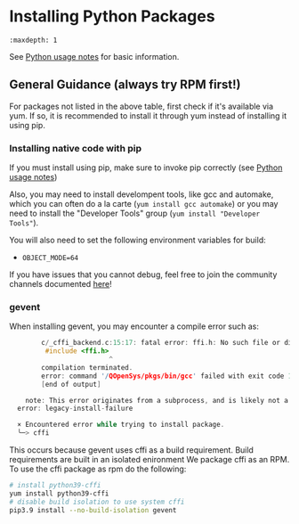 # Installing Python Packages

```{toctree}
:maxdepth: 1
```

See [Python usage notes](./README.md) for basic information.

## General Guidance (always try RPM first!)
For packages not listed in the above table, first check if it's available via
yum. If so, it is recommended to install it through yum instead of installing
it using pip.


### Installing native code with pip

If you must install using pip, make sure to invoke pip correctly (see
[Python usage notes](./README.md))

Also, you may need to install develompent tools, like gcc and automake, which you
can often do a la carte (`yum install gcc automake`) or you may need to install
the "Developer Tools" group (`yum install "Developer Tools"`). 

You will also need to set the following environment variables for build:
- `OBJECT_MODE=64`

If you have issues that you cannot debug, feel free to join the community channels
documented [here](http://ibm.biz/ibmioss)!

### gevent

When installing gevent, you may encounter a compile error such as:

```c
        c/_cffi_backend.c:15:17: fatal error: ffi.h: No such file or directory
         #include <ffi.h>
                         ^
        compilation terminated.
        error: command '/QOpenSys/pkgs/bin/gcc' failed with exit code 1
        [end of output]

    note: This error originates from a subprocess, and is likely not a problem with pip.
  error: legacy-install-failure

  × Encountered error while trying to install package.
  ╰─> cffi
```

This occurs because gevent uses cffi as a build requirement. Build requirements are built in an isolated enironment
We package cffi as an RPM. To use the cffi package as rpm do the following:

```bash
# install python39-cffi
yum install python39-cffi
# disable build isolation to use system cffi
pip3.9 install --no-build-isolation gevent
```
